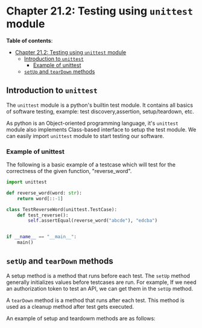 # Chapter 21.2: Testing using `unittest` module

**Table of contents**:
- [Chapter 21.2: Testing using `unittest` module](#chapter-212-testing-using-unittest-module)
  - [Introduction to `unittest`](#introduction-to-unittest)
    - [Example of unittest](#example-of-unittest)
  - [`setUp` and `tearDown` methods](#setup-and-teardown-methods)



## Introduction to `unittest`

The `unittest` module is a python's builtin test module. It contains all basics
of software testing, example: test discovery,assertion, setup/teardown, etc.

As python is an Object-oriented programming language, it's `unittest` module
also implements Class-based interface to setup the test module. We can easily
import `unittest` module to start testing our software.

### Example of unittest

The following is a basic example of a testcase which will test for the
correctness of the given function, "reverse_word".

```python
import unittest

def reverse_word(word: str):
    return word[::-1]

class TestReverseWord(unittest.TestCase):
    def test_reverse():
        self.assertEqual(reverse_word("abcde"), "edcba")


if __name__ == "__main__":
    main()
```

## `setUp` and `tearDown` methods

A setup method is a method that runs before each test. The `setUp` method
generally initializes values before testcases are run. For example, If we need
an authorization token to test an API, we can get them in the `setUp` method.

A `tearDown` method is a method that runs after each test. This method is used
as a cleanup method after test gets executed.

An example of setup and teardowm methods are as follows:
```python
```
